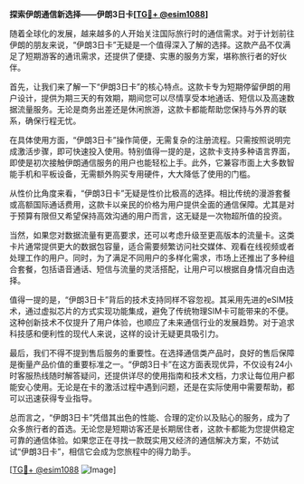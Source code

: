 **探索伊朗通信新选择——伊朗3日卡[[TG💪+ @esim1088](https://t.me/s/esim1088)]**

随着全球化的发展，越来越多的人开始关注国际旅行时的通信需求。对于计划前往伊朗的朋友来说，“伊朗3日卡”无疑是一个值得深入了解的选择。这款产品不仅满足了短期游客的通讯需求，还提供了便捷、实惠的服务方案，堪称旅行者的好伙伴。

首先，让我们来了解一下“伊朗3日卡”的核心特点。这款卡专为短期停留伊朗的用户设计，提供为期三天的有效期，期间您可以尽情享受本地通话、短信以及高速数据流量服务。无论是商务出差还是休闲旅游，这款卡都能帮助您保持与外界的联系，确保行程无忧。

在具体使用方面，“伊朗3日卡”操作简便，无需复杂的注册流程。只需按照说明完成激活步骤，即可快速投入使用。特别值得一提的是，这款卡支持多种语言界面，即使是初次接触伊朗通信服务的用户也能轻松上手。此外，它兼容市面上大多数智能手机和平板设备，无需额外购买专用硬件，大大降低了使用的门槛。

从性价比角度来看，“伊朗3日卡”无疑是性价比极高的选择。相比传统的漫游套餐或高额国际通话费用，这款卡以亲民的价格为用户提供全面的通信保障。尤其是对于预算有限但又希望保持高效沟通的用户而言，这无疑是一次物超所值的投资。

当然，如果您对数据流量有更高要求，还可以考虑升级至更高版本的流量卡。这类卡片通常提供更大的数据包容量，适合需要频繁访问社交媒体、观看在线视频或者处理工作的用户。同时，为了满足不同用户的多样化需求，市场上还推出了多种组合套餐，包括语音通话、短信与流量的灵活搭配，让用户可以根据自身情况自由选择。

值得一提的是，“伊朗3日卡”背后的技术支持同样不容忽视。其采用先进的eSIM技术，通过虚拟芯片的方式实现功能集成，避免了传统物理SIM卡可能带来的不便。这种创新技术不仅提升了用户体验，也顺应了未来通信行业的发展趋势。对于追求科技感和便利性的现代人来说，这样的设计无疑更具吸引力。

最后，我们不得不提到售后服务的重要性。在选择通信类产品时，良好的售后保障是衡量产品价值的重要标准之一。“伊朗3日卡”在这方面表现优异，不仅设有24小时客服热线随时解答疑问，还提供详尽的使用指南和技术文档，力求让每位用户都能安心使用。无论是在卡的激活过程中遇到问题，还是在实际使用中需要帮助，都可以迅速获得专业指导。

总而言之，“伊朗3日卡”凭借其出色的性能、合理的定价以及贴心的服务，成为了众多旅行者的首选。无论您是短期访客还是长期居住者，这款卡都能为您提供稳定可靠的通信体验。如果您正在寻找一款既实用又经济的通信解决方案，不妨试试“伊朗3日卡”，相信它会成为您旅程中的得力助手。

[[TG💪+ @esim1088](https://t.me/s/esim1088) ![Image](https://i.postimg.cc/4NQfJmqS/Snipaste-2025-05-13-00-14-12.png)]